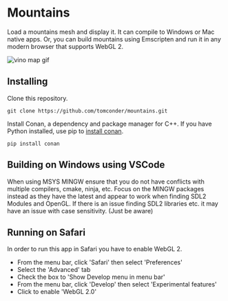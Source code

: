 # Mountains
Load a mountains mesh and display it. It can compile to Windows or Mac native apps. Or, you can build mountains using Emscripten and run it in any modern browser that supports WebGL 2.

![vino map gif](docs/demonstration.gif)

## Installing
Clone this repository. 
```
git clone https://github.com/tomconder/mountains.git
```

Install Conan, a dependency and package manager for C++. If you have Python installed, use pip to [install conan](https://docs.conan.io/en/latest/installation.html). 
```
pip install conan
```


## Building on Windows using VSCode
When using MSYS MINGW ensure that you do not have conflicts with multiple compilers, cmake, ninja, etc.
Focus on the MINGW packages instead as they have the latest and appear to work when finding SDL2 Modules and OpenGL.
If there is an issue finding SDL2 libraries etc. it may have an issue with case sensitivity. (Just be aware)

## Running on Safari
In order to run this app in Safari you have to enable WebGL 2.

* From the menu bar, click 'Safari' then select 'Preferences'
* Select the 'Advanced' tab
* Check the box to 'Show Develop menu in menu bar'
* From the menu bar, click 'Develop' then select 'Experimental features'
* Click to enable 'WebGL 2.0'
